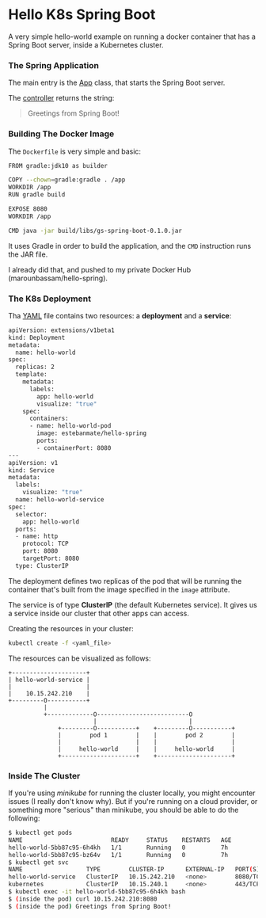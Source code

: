 # Hello K8s Spring Boot

A very simple hello-world example on running a docker container that has a Spring Boot server, inside a Kubernetes cluster.

### The Spring Application

The main entry is the [App](https://github.com/MarounMaroun/spring-k8s-helloworld/blob/master/src/main/java/hello/App.java) class, that starts the Spring Boot server.

The [controller](https://github.com/MarounMaroun/spring-k8s-helloworld/blob/master/src/main/java/hello/HelloWorldCtrl.java) returns the string:

> Greetings from Spring Boot!

### Building The Docker Image

The `Dockerfile` is very simple and basic:

```bash
FROM gradle:jdk10 as builder

COPY --chown=gradle:gradle . /app
WORKDIR /app
RUN gradle build

EXPOSE 8080
WORKDIR /app

CMD java -jar build/libs/gs-spring-boot-0.1.0.jar
```

It uses Gradle in order to build the application, and the `CMD` instruction runs the JAR file.

I already did that, and pushed to my private Docker Hub (marounbassam/hello-spring).

### The K8s Deployment

Tha [YAML](https://github.com/MarounMaroun/spring-k8s-helloworld/blob/master/k8s/depl.yaml) file contains two resources: a **deployment** and a **service**:

```bash
apiVersion: extensions/v1beta1
kind: Deployment
metadata:
  name: hello-world
spec:
  replicas: 2
  template:
    metadata:
      labels:
        app: hello-world
        visualize: "true"
    spec:
      containers:
      - name: hello-world-pod
        image: estebanmate/hello-spring
        ports:
        - containerPort: 8080
---
apiVersion: v1
kind: Service
metadata:
  labels:
    visualize: "true"
  name: hello-world-service
spec:
  selector:
    app: hello-world
  ports:
  - name: http
    protocol: TCP
    port: 8080
    targetPort: 8080
  type: ClusterIP

```

The deployment defines two replicas of the pod that will be running the container that's built from the image specified in the `image` attribute.

The service is of type **ClusterIP** (the default Kubernetes service). It gives us a service inside our cluster that other apps can access.

Creating the resources in your cluster:

```bash
kubectl create -f <yaml_file>
```

The resources can be visualized as follows:

```
+---------------------+
| hello-world-service |
|                     |
|    10.15.242.210    |
+---------O-----------+
          |
          +-------------O--------------------------O
                        |                          |
              +---------O-----------+    +---------O-----------+
              |        pod 1        |    |        pod 2        |
              |                     |    |                     |
              |     hello-world     |    |     hello-world     |
              +---------------------+    +---------------------+
```

### Inside The Cluster

If you're using *minikube* for running the cluster locally, you might encounter issues (I really don't know why). But if you're running on a cloud provider, or something more "serious" than minikube, you should be able to do the following:

```bash
$ kubectl get pods
NAME                         READY     STATUS    RESTARTS   AGE
hello-world-5bb87c95-6h4kh   1/1       Running   0          7h
hello-world-5bb87c95-bz64v   1/1       Running   0          7h
$ kubectl get svc
NAME                  TYPE        CLUSTER-IP      EXTERNAL-IP   PORT(S)    AGE
hello-world-service   ClusterIP   10.15.242.210   <none>        8080/TCP   5s
kubernetes            ClusterIP   10.15.240.1     <none>        443/TCP    7h
$ kubectl exec -it hello-world-5bb87c95-6h4kh bash
$ (inside the pod) curl 10.15.242.210:8080
$ (inside the pod) Greetings from Spring Boot!
```
